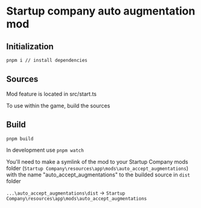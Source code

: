 # Startup company auto augmentation mod

## Initialization

```bash
pnpm i // install dependencies
```

## Sources

Mod feature is located in src/start.ts

To use within the game, build the sources

## Build

```bash
pnpm build
```

In development use `pnpm watch`

You'll need to make a symlink of the mod to your Startup Company mods folder (`Startup Company\resources\app\mods\auto_accept_augmentations`) with the name "auto_accept_augmentations" to the builded source in `dist` folder

`...\auto_accept_augmentations\dist` -> `Startup Company\resources\app\mods\auto_accept_augmentations`
